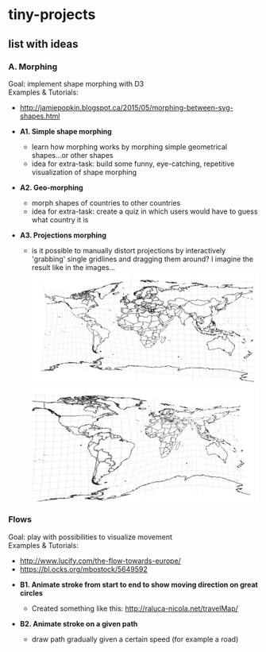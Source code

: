# tiny-projects

## list with ideas

### A. Morphing
Goal: implement shape morphing with D3  
Examples & Tutorials: 
- http://jamiepopkin.blogspot.ca/2015/05/morphing-between-svg-shapes.html

* **A1. Simple shape morphing**
   	- learn how morphing works by morphing simple geometrical shapes...or other shapes
	- idea for extra-task: build some funny, eye-catching, repetitive visualization of shape morphing

* **A2. Geo-morphing** 
	- morph shapes of countries to other countries
	- idea for extra-task: create a quiz in which users would have to guess what country it is

* **A3. Projections morphing**
	- is it possible to manually distort projections by interactively 'grabbing' single gridlines and dragging them around? I imagine the result like in the images... 
	![distortion sample 1](https://github.com/AliceR/tiny-projects/blob/master/img/distortion1.jpg "Sample 1")
	![distortion sample 2](https://github.com/AliceR/tiny-projects/blob/master/img/distortion2.jpg "Sample 2")

### Flows
Goal: play with possibilities to visualize movement  
Examples & Tutorials: 
- http://www.lucify.com/the-flow-towards-europe/
- https://bl.ocks.org/mbostock/5649592

* **B1. Animate stroke from start to end to show moving direction on great circles**
	- Created something like this: http://raluca-nicola.net/travelMap/ 

* **B2. Animate stroke on a given path**
	- draw path gradually given a certain speed (for example a road)
